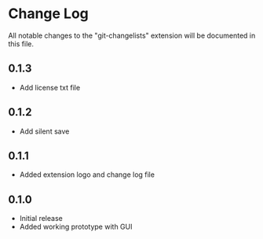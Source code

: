 # Change Log

All notable changes to the "git-changelists" extension will be documented in this file.


## 0.1.3

- Add license txt file

## 0.1.2

- Add silent save

## 0.1.1

- Added extension logo and change log file

## 0.1.0

- Initial release
- Added working prototype with GUI
